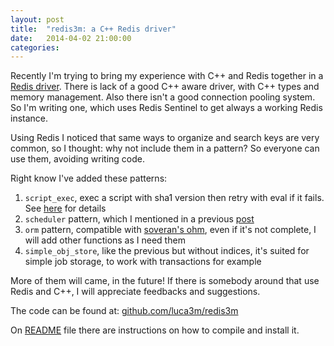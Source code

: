 ```yaml
---
layout: post
title:  "redis3m: a C++ Redis driver"
date:   2014-04-02 21:00:00
categories: 
---
```


Recently I'm trying to bring my experience with C++ and Redis together in a [Redis driver](https://github.com/luca3m/redis3m).
There is lack of a good C++ aware driver, with C++ types and memory management.
Also there isn't a good connection pooling system. So I'm writing one, which uses Redis Sentinel to get always a working Redis instance.

Using Redis I noticed that same ways to organize and search keys are very common, so I thought: why not include them in a pattern? So everyone can use them, avoiding writing code.

Right know I've added these patterns:

1. `script_exec`, exec a script with sha1 version then retry with eval if it fails. See [here](https://redis.io/commands/eval) for details
2. `scheduler` pattern, which I mentioned in a previous [post](https://luca3m.me/2013/12/03/redis-scheduler.html)
3. `orm` pattern, compatible with [soveran's ohm](https://github.com/soveran/ohm), even if it's not complete, I will add other functions as I need them
4. `simple_obj_store`, like the previous but without indices, it's suited for simple job storage, to work with transactions for example

More of them will came, in the future! If there is somebody around that use Redis and C++, I will appreciate feedbacks and suggestions.

The code can be found at: [github.com/luca3m/redis3m](https://github.com/luca3m/redis3m)

On [README](https://github.com/luca3m/redis3m/blob/master/README.md) file there are instructions on how to compile and install it.

